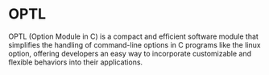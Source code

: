 # OPTL
 OPTL (Option Module in C) is a compact and efficient software module that simplifies the handling of command-line options in C programs like the linux option, offering developers an easy way to incorporate customizable and flexible behaviors into their applications.
